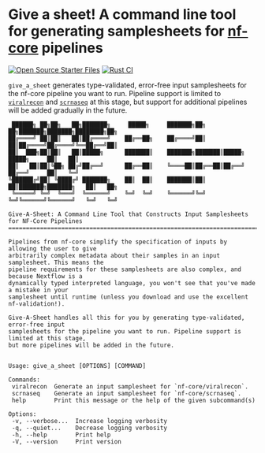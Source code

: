 # Give a sheet! A command line tool for generating samplesheets for [nf-core](https://nf-co.re/) pipelines

[![Open Source Starter Files](https://github.com/nrminor/give-a-sheet/actions/workflows/open-source-starter.yml/badge.svg)](https://github.com/nrminor/give-a-sheet/actions/workflows/open-source-starter.yml) [![Rust CI](https://github.com/nrminor/give-a-sheet/actions/workflows/rust-ci.yml/badge.svg)](https://github.com/nrminor/give-a-sheet/actions/workflows/rust-ci.yml)

`give_a_sheet` generates type-validated, error-free input samplesheets for the nf-core pipeline you want to run. Pipeline support is limited to [`viralrecon`](https://nf-co.re/viralrecon) and [`scrnaseq`](https://nf-co.re/scrnaseq) at this stage, but support for additional pipelines will be added gradually in the future.

```
 ██████╗ ██╗██╗   ██╗███████╗     █████╗     ███████╗██╗  ██╗███████╗███████╗████████╗██╗
██╔════╝ ██║██║   ██║██╔════╝    ██╔══██╗    ██╔════╝██║  ██║██╔════╝██╔════╝╚══██╔══╝██║
██║  ███╗██║██║   ██║█████╗      ███████║    ███████╗███████║█████╗  █████╗     ██║   ██║
██║   ██║██║╚██╗ ██╔╝██╔══╝      ██╔══██║    ╚════██║██╔══██║██╔══╝  ██╔══╝     ██║   ╚═╝
╚██████╔╝██║ ╚████╔╝ ███████╗    ██║  ██║    ███████║██║  ██║███████╗███████╗   ██║   ██╗
 ╚═════╝ ╚═╝  ╚═══╝  ╚══════╝    ╚═╝  ╚═╝    ╚══════╝╚═╝  ╚═╝╚══════╝╚══════╝   ╚═╝   ╚═╝

Give-A-Sheet: A Command Line Tool that Constructs Input Samplesheets for NF-Core Pipelines
=========================================================================================

Pipelines from nf-core simplify the specification of inputs by allowing the user to give
arbitrarily complex metadata about their samples in an input samplesheet. This means the
pipeline requirements for these samplesheets are also complex, and because Nextflow is a
dynamically typed interpreted language, you won't see that you've made a mistake in your
samplesheet until runtime (unless you download and use the excellent nf-validation!).

Give-A-Sheet handles all this for you by generating type-validated, error-free input
samplesheets for the pipeline you want to run. Pipeline support is limited at this stage,
but more pipelines will be added in the future.


Usage: give_a_sheet [OPTIONS] [COMMAND]

Commands:
 viralrecon  Generate an input samplesheet for `nf-core/viralrecon`.
 scrnaseq    Generate an input samplesheet for `nf-core/scrnaseq`.
 help        Print this message or the help of the given subcommand(s)

Options:
 -v, --verbose...  Increase logging verbosity
 -q, --quiet...    Decrease logging verbosity
 -h, --help        Print help
 -V, --version     Print version
```
